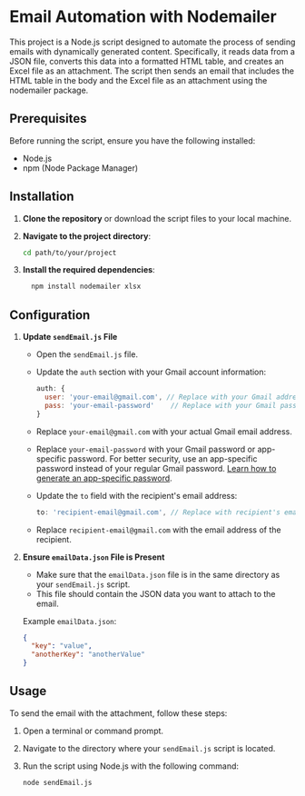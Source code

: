 # Email Automation with Nodemailer

This project is a Node.js script designed to automate the process of sending emails with dynamically generated content. Specifically, it reads data from a JSON file, converts this data into a formatted HTML table, and creates an Excel file as an attachment. The script then sends an email that includes the HTML table in the body and the Excel file as an attachment using the nodemailer package.

## Prerequisites

Before running the script, ensure you have the following installed:

- Node.js
- npm (Node Package Manager)

## Installation

1. **Clone the repository** or download the script files to your local machine.

2. **Navigate to the project directory**:
   ```bash
   cd path/to/your/project
3. **Install the required dependencies**:
   ```bash
     npm install nodemailer xlsx

## Configuration

1. **Update `sendEmail.js` File**

   - Open the `sendEmail.js` file.
   - Update the `auth` section with your Gmail account information:

     ```javascript
     auth: {
       user: 'your-email@gmail.com', // Replace with your Gmail address
       pass: 'your-email-password'    // Replace with your Gmail password or app-specific password
     }
     ```

   - Replace `your-email@gmail.com` with your actual Gmail email address.
   - Replace `your-email-password` with your Gmail password or app-specific password. For better security, use an app-specific password instead of your regular Gmail password. [Learn how to generate an app-specific password](https://support.google.com/accounts/answer/185833?hl=en).

   - Update the `to` field with the recipient's email address:

     ```javascript
     to: 'recipient-email@gmail.com', // Replace with recipient's email address
     ```

   - Replace `recipient-email@gmail.com` with the email address of the recipient.





2. **Ensure `emailData.json` File is Present**

   - Make sure that the `emailData.json` file is in the same directory as your `sendEmail.js` script.
   - This file should contain the JSON data you want to attach to the email.

   Example `emailData.json`:

   ```json
   {
     "key": "value",
     "anotherKey": "anotherValue"
   }

## Usage

To send the email with the attachment, follow these steps:

1. Open a terminal or command prompt.

2. Navigate to the directory where your `sendEmail.js` script is located.

3. Run the script using Node.js with the following command:

   ```bash
   node sendEmail.js

